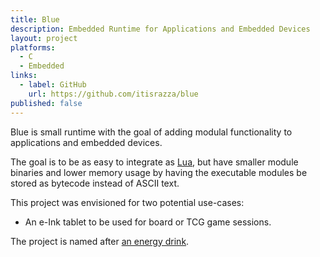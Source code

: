 ```yaml
---
title: Blue
description: Embedded Runtime for Applications and Embedded Devices
layout: project
platforms:
  - C
  - Embedded
links:
  - label: GitHub
    url: https://github.com/itisrazza/blue
published: false
---
```


Blue is small runtime with the goal of adding modulal functionality to
applications and embedded devices.

The goal is to be as easy to integrate as [Lua](https://www.lua.org), but have
smaller module binaries and lower memory usage by having the executable modules
be stored as bytecode instead of ASCII text.

This project was envisioned for two potential use-cases:

* An e-Ink tablet to be used for board or TCG game sessions.

The project is named after [an energy drink](https://v-energy-drink.com/products/blue).
